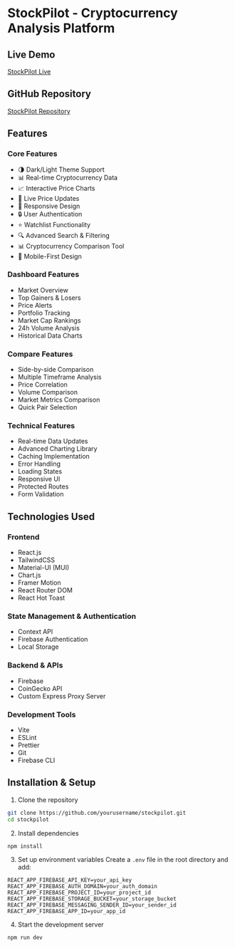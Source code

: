 # StockPilot - Cryptocurrency Analysis Platform

## Live Demo
[StockPilot Live](https://stockpilotcrypto.netlify.app/)

## GitHub Repository
[StockPilot Repository](https://github.com/vdabral/StockPilot/tree/main)

## Features

### Core Features
- 🌗 Dark/Light Theme Support
- 📊 Real-time Cryptocurrency Data
- 📈 Interactive Price Charts
- 🔄 Live Price Updates
- 📱 Responsive Design
- 🔒 User Authentication
- ⭐ Watchlist Functionality
- 🔍 Advanced Search & Filtering
- 📊 Cryptocurrency Comparison Tool
- 📱 Mobile-First Design

### Dashboard Features
- Market Overview
- Top Gainers & Losers
- Price Alerts
- Portfolio Tracking
- Market Cap Rankings
- 24h Volume Analysis
- Historical Data Charts

### Compare Features
- Side-by-side Comparison
- Multiple Timeframe Analysis
- Price Correlation
- Volume Comparison
- Market Metrics Comparison
- Quick Pair Selection

### Technical Features
- Real-time Data Updates
- Advanced Charting Library
- Caching Implementation
- Error Handling
- Loading States
- Responsive UI
- Protected Routes
- Form Validation

## Technologies Used

### Frontend
- React.js
- TailwindCSS
- Material-UI (MUI)
- Chart.js
- Framer Motion
- React Router DOM
- React Hot Toast

### State Management & Authentication
- Context API
- Firebase Authentication
- Local Storage

### Backend & APIs
- Firebase
- CoinGecko API
- Custom Express Proxy Server

### Development Tools
- Vite
- ESLint
- Prettier
- Git
- Firebase CLI

## Installation & Setup

1. Clone the repository
```bash
git clone https://github.com/yourusername/stockpilot.git
cd stockpilot
```

2. Install dependencies
```bash
npm install
```

3. Set up environment variables
Create a `.env` file in the root directory and add:
```env
REACT_APP_FIREBASE_API_KEY=your_api_key
REACT_APP_FIREBASE_AUTH_DOMAIN=your_auth_domain
REACT_APP_FIREBASE_PROJECT_ID=your_project_id
REACT_APP_FIREBASE_STORAGE_BUCKET=your_storage_bucket
REACT_APP_FIREBASE_MESSAGING_SENDER_ID=your_sender_id
REACT_APP_FIREBASE_APP_ID=your_app_id
```

4. Start the development server
```bash
npm run dev
```


